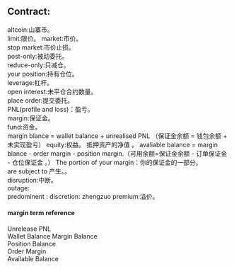 

## Contract:  
altcoin:山寨币。  
limit:限价。
market:市价。  
stop market:市价止损。  
post-only:被动委托。  
reduce-only:只减仓。  
your position:持有仓位。  
leverage:杠杆。  
open interest:未平仓合约数量。  
place order:提交委托。  
PNL(profile and loss)：盈亏。  
margin:保证金。  
fund:资金。  
margin blance = wallet balance + unrealised PNL  （保证金余额 = 钱包余额 + 未实现盈亏）
equity:权益。  抵押资产的净值  。
avaliable balance = margin blance - order margin - position margin.（可用余额=保证金余额 - 订单保证金 - 仓位保证金 。）
The portion of your margin：你的保证金的一部分。  
are subject to   产生。。  
disruption:中断。  
outage:  
predominent :
discretion:  zhengzuo
premium:溢价。  
#### margin term reference
Unrelease PNL  
Wallet Balance
Margin Balance  
Position Balance  
Order Margin  
Available Balance  